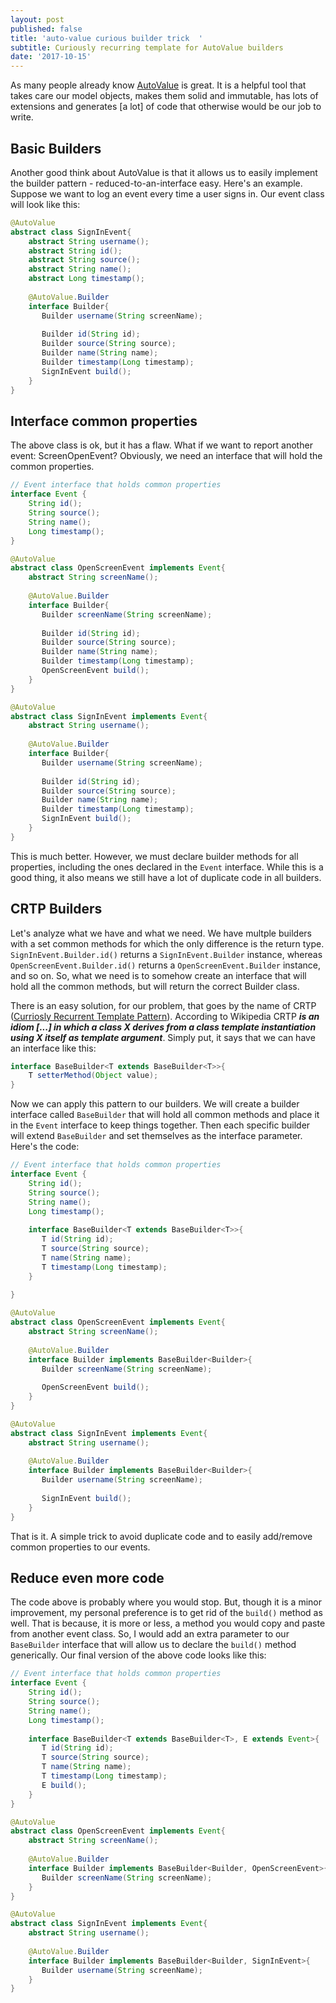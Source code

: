 ```yaml
---
layout: post
published: false
title: 'auto-value curious builder trick  '
subtitle: Curiously recurring template for AutoValue builders
date: '2017-10-15'
---
```


As many people already know [AutoValue](https://github.com/google/auto/blob/master/value/userguide/index.md) is great. It is a helpful tool that takes care our model objects, makes them solid and immutable, has lots of extensions and generates \[a lot\] of code that otherwise would be our job to write. 

## Basic Builders 
Another good think about AutoValue is that it allows us to easily implement the builder pattern -  reduced-to-an-interface easy.  Here's an example. Suppose we want to log an event every time a user signs in. Our event class will look like this:

```java
@AutoValue
abstract class SignInEvent{
    abstract String username();
    abstract String id();
    abstract String source();
    abstract String name();
    abstract Long timestamp();
    
    @AutoValue.Builder
	interface Builder{
       Builder username(String screenName);
                      
       Builder id(String id);
       Builder source(String source);
       Builder name(String name);
       Builder timestamp(Long timestamp);
       SignInEvent build();
    }
}
```

## Interface common properties

The above class is ok, but it has a flaw. What if we want to report another event: ScreenOpenEvent? Obviously, we need an interface that will hold the common properties.

```java
// Event interface that holds common properties
interface Event {
    String id();
    String source();
    String name();
    Long timestamp();
}

@AutoValue
abstract class OpenScreenEvent implements Event{
    abstract String screenName();
    
    @AutoValue.Builder
	interface Builder{
       Builder screenName(String screenName);
                      
       Builder id(String id);
       Builder source(String source);
       Builder name(String name);
       Builder timestamp(Long timestamp);
       OpenScreenEvent build();
    }
}

@AutoValue
abstract class SignInEvent implements Event{
    abstract String username();
    
    @AutoValue.Builder
	interface Builder{
       Builder username(String screenName);
                      
       Builder id(String id);
       Builder source(String source);
       Builder name(String name);
       Builder timestamp(Long timestamp);
       SignInEvent build();
    }
}
```

This is much better. However, we must declare builder methods for all properties, including the ones declared in the ```Event``` interface. While this is a good thing, it also means we still have a lot of duplicate code in all builders.

## CRTP Builders

Let's analyze what we have and what we need. We have multple builders with a set common methods for which the only difference is the return type. ```SignInEvent.Builder.id()``` returns a ```SignInEvent.Builder``` instance, whereas ```OpenScreenEvent.Builder.id()``` returns a ```OpenScreenEvent.Builder``` instance, and so on. So, what we need is to somehow create an interface that will hold all the common methods, but will return the correct Builder class.

There is an easy solution, for our problem, that goes by the name of CRTP ([Curriosly Recurrent Template Pattern](https://en.wikipedia.org/wiki/Curiously_recurring_template_pattern)). According to Wikipedia CRTP ***is an idiom \[...\] in which a class X derives from a class template instantiation using X itself as template argument***. Simply put, it says that we can have an interface like this:

```java
interface BaseBuilder<T extends BaseBuilder<T>>{
	T setterMethod(Object value);
}
```

Now we can apply this pattern to our builders. We will create a builder interface called ```BaseBuilder``` that will hold all common methods and place it in the ```Event``` interface to keep things together. Then each specific builder will extend ```BaseBuilder``` and set themselves as the interface parameter. Here's the code:

```java
// Event interface that holds common properties
interface Event {
    String id();
    String source();
    String name();
    Long timestamp();
    
    interface BaseBuilder<T extends BaseBuilder<T>>{
       T id(String id);
       T source(String source);
       T name(String name);
       T timestamp(Long timestamp);
    }
            
}

@AutoValue
abstract class OpenScreenEvent implements Event{
    abstract String screenName();
    
    @AutoValue.Builder
	interface Builder implements BaseBuilder<Builder>{
       Builder screenName(String screenName);
                     
       OpenScreenEvent build();
    }
}

@AutoValue
abstract class SignInEvent implements Event{
    abstract String username();
    
    @AutoValue.Builder
	interface Builder implements BaseBuilder<Builder>{
       Builder username(String screenName);
                      
       SignInEvent build();
    }
}
```

That is it. A simple trick to avoid duplicate code and to easily add/remove common properties to our events.

## Reduce even more code

The code above is probably where you would stop. But, though it is a minor improvement, my personal preference is to get rid of the ```build()``` method as well. That is because, it is more or less, a method you would copy and paste from another event class. So, I would add an extra parameter to our ```BaseBuilder``` interface that will allow us to declare the ```build()``` method generically. Our final version of the above code looks like this:


```java
// Event interface that holds common properties
interface Event {
    String id();
    String source();
    String name();
    Long timestamp();
    
    interface BaseBuilder<T extends BaseBuilder<T>, E extends Event>{
       T id(String id);
       T source(String source);
       T name(String name);
       T timestamp(Long timestamp);
       E build();
    }        
}

@AutoValue
abstract class OpenScreenEvent implements Event{
    abstract String screenName();
    
    @AutoValue.Builder
	interface Builder implements BaseBuilder<Builder, OpenScreenEvent>{
       Builder screenName(String screenName);
    }
}

@AutoValue
abstract class SignInEvent implements Event{
    abstract String username();
    
    @AutoValue.Builder
	interface Builder implements BaseBuilder<Builder, SignInEvent>{
       Builder username(String screenName);
    }
}
```

